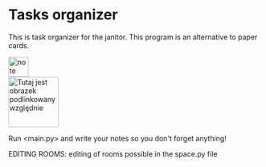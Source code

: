 # Tasks organizer
 This is task organizer for the janitor.
 This program is an alternative to paper cards.

<div> 
  <img src="https://cdn.discordapp.com/attachments/723151023614460025/944606088756625418/note.png" title="note" alt="note" width="40" height="40"/>
</div>
 
 
 <img src="https://cdn.discordapp.com/attachments/723151023614460025/944606088756625418/note.png" width="100" height="100" alt="Tutaj jest obrazek podlinkowany względnie">
 
 Run <main.py> and write your notes so you don't forget anything!

EDITING ROOMS:
editing of rooms possible in the space.py file
